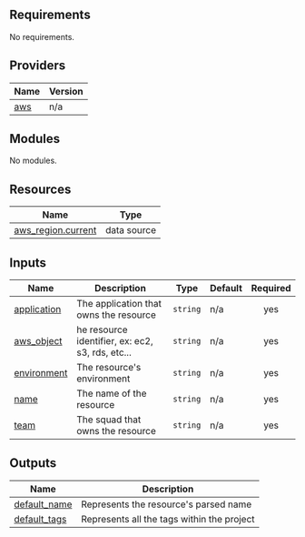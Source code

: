 ## Requirements

No requirements.

## Providers

| Name                                             | Version |
| ------------------------------------------------ | ------- |
| <a name="provider_aws"></a> [aws](#provider_aws) | n/a     |

## Modules

No modules.

## Resources

| Name                                                                                                        | Type        |
| ----------------------------------------------------------------------------------------------------------- | ----------- |
| [aws_region.current](https://registry.terraform.io/providers/hashicorp/aws/latest/docs/data-sources/region) | data source |

## Inputs

| Name                                                               | Description                                      | Type     | Default | Required |
| ------------------------------------------------------------------ | ------------------------------------------------ | -------- | ------- | :------: |
| <a name="input_application"></a> [application](#input_application) | The application that owns the resource           | `string` | n/a     |   yes    |
| <a name="input_aws_object"></a> [aws_object](#input_aws_object)    | he resource identifier, ex: ec2, s3, rds, etc... | `string` | n/a     |   yes    |
| <a name="input_environment"></a> [environment](#input_environment) | The resource's environment                       | `string` | n/a     |   yes    |
| <a name="input_name"></a> [name](#input_name)                      | The name of the resource                         | `string` | n/a     |   yes    |
| <a name="input_team"></a> [team](#input_team)                      | The squad that owns the resource                 | `string` | n/a     |   yes    |

## Outputs

| Name                                                                    | Description                                |
| ----------------------------------------------------------------------- | ------------------------------------------ |
| <a name="output_default_name"></a> [default_name](#output_default_name) | Represents the resource's parsed name      |
| <a name="output_default_tags"></a> [default_tags](#output_default_tags) | Represents all the tags within the project |
